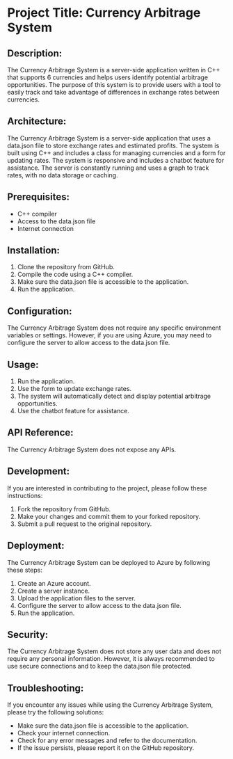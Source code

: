 # Project Title: Currency Arbitrage System

## Description:
The Currency Arbitrage System is a server-side application written in C++ that supports 6 currencies and helps users identify potential arbitrage opportunities. The purpose of this system is to provide users with a tool to easily track and take advantage of differences in exchange rates between currencies.

## Architecture:
The Currency Arbitrage System is a server-side application that uses a data.json file to store exchange rates and estimated profits. The system is built using C++ and includes a class for managing currencies and a form for updating rates. The system is responsive and includes a chatbot feature for assistance. The server is constantly running and uses a graph to track rates, with no data storage or caching.

## Prerequisites:
- C++ compiler
- Access to the data.json file
- Internet connection

## Installation:
1. Clone the repository from GitHub.
2. Compile the code using a C++ compiler.
3. Make sure the data.json file is accessible to the application.
4. Run the application.

## Configuration:
The Currency Arbitrage System does not require any specific environment variables or settings. However, if you are using Azure, you may need to configure the server to allow access to the data.json file.

## Usage:
1. Run the application.
2. Use the form to update exchange rates.
3. The system will automatically detect and display potential arbitrage opportunities.
4. Use the chatbot feature for assistance.

## API Reference:
The Currency Arbitrage System does not expose any APIs.

## Development:
If you are interested in contributing to the project, please follow these instructions:
1. Fork the repository from GitHub.
2. Make your changes and commit them to your forked repository.
3. Submit a pull request to the original repository.

## Deployment:
The Currency Arbitrage System can be deployed to Azure by following these steps:
1. Create an Azure account.
2. Create a server instance.
3. Upload the application files to the server.
4. Configure the server to allow access to the data.json file.
5. Run the application.

## Security:
The Currency Arbitrage System does not store any user data and does not require any personal information. However, it is always recommended to use secure connections and to keep the data.json file protected.

## Troubleshooting:
If you encounter any issues while using the Currency Arbitrage System, please try the following solutions:
- Make sure the data.json file is accessible to the application.
- Check your internet connection.
- Check for any error messages and refer to the documentation.
- If the issue persists, please report it on the GitHub repository.
